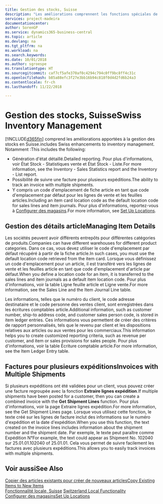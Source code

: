 ```yaml
---
title: Gestion des stocks, Suisse
description: "Les améliorations comprennent les fonctions spéciales de gestion des stocks en Suisse."
services: project-madeira
documentationcenter: 
author: SorenGP
ms.service: dynamics365-business-central
ms.topic: article
ms.devlang: na
ms.tgt_pltfrm: na
ms.workload: na
ms.search.keywords: 
ms.date: 10/01/2018
ms.author: sgroespe
ms.translationtype: HT
ms.sourcegitcommit: caf7cf5afe370af0c4294c794c0ff9bc8ff4c31c
ms.openlocfilehash: b85a88efc3f27e3bb16b94c818f0d4d2fd6b24a3
ms.contentlocale: fr-ch
ms.lasthandoff: 11/22/2018

---
```

# <a name="swiss-inventory-management"></a><span data-ttu-id="a8dec-103">Gestion des stocks, Suisse</span><span class="sxs-lookup"><span data-stu-id="a8dec-103">Swiss Inventory Management</span></span>
[!INCLUDE[d365fin](../../includes/d365fin_md.md)] <span data-ttu-id="a8dec-104">comprend les améliorations apportées à la gestion des stocks en Suisse.</span><span class="sxs-lookup"><span data-stu-id="a8dec-104">includes Swiss enhancements to inventory management.</span></span> <span data-ttu-id="a8dec-105">Notamment :</span><span class="sxs-lookup"><span data-stu-id="a8dec-105">This includes the following:</span></span>  

- <span data-ttu-id="a8dec-106">Génération d'état détaillé.</span><span class="sxs-lookup"><span data-stu-id="a8dec-106">Detailed reporting.</span></span>  <span data-ttu-id="a8dec-107">Pour plus d'informations, voir État Stock - Statistiques vente et État Stock - Liste.</span><span class="sxs-lookup"><span data-stu-id="a8dec-107">For more information, see the Inventory - Sales Statistics report and the Inventory - List report.</span></span>  
- <span data-ttu-id="a8dec-108">Possibilité de suivre une facture pour plusieurs expéditions.</span><span class="sxs-lookup"><span data-stu-id="a8dec-108">The ability to track an invoice with multiple shipments.</span></span>  
- <span data-ttu-id="a8dec-109">Y compris un code d'emplacement de fiche article en tant que code d'emplacement par défaut pour les lignes de vente et les feuilles articles.</span><span class="sxs-lookup"><span data-stu-id="a8dec-109">Including an item card location code as the default location code for sales lines and item journals.</span></span> <span data-ttu-id="a8dec-110">Pour plus d'informations, reportez-vous à [Configurer des magasins](../../inventory-how-setup-locations.md).</span><span class="sxs-lookup"><span data-stu-id="a8dec-110">For more information, see [Set Up Locations](../../inventory-how-setup-locations.md).</span></span>

## <a name="managing-item-details"></a><span data-ttu-id="a8dec-111">Gestion des détails article</span><span class="sxs-lookup"><span data-stu-id="a8dec-111">Managing Item Details</span></span>  
<span data-ttu-id="a8dec-112">Les sociétés peuvent avoir différents entrepôts pour différentes catégories de produits.</span><span class="sxs-lookup"><span data-stu-id="a8dec-112">Companies can have different warehouses for different product categories.</span></span> <span data-ttu-id="a8dec-113">Dans ce cas, vous devez utiliser le code d'emplacement par défaut récupéré à partir de la fiche article.</span><span class="sxs-lookup"><span data-stu-id="a8dec-113">In such cases, you must use the default location code retrieved from the item card.</span></span> <span data-ttu-id="a8dec-114">Lorsque vous définissez un code d'emplacement pour un article, il est transféré vers les lignes de vente et les feuilles article en tant que code d'emplacement d'article par défaut.</span><span class="sxs-lookup"><span data-stu-id="a8dec-114">When you define a location code for an item, it is transferred to the sales lines and item journals as a default item location code.</span></span> <span data-ttu-id="a8dec-115">Pour plus d'informations, voir la table Ligne feuille article et Ligne vente.</span><span class="sxs-lookup"><span data-stu-id="a8dec-115">For more information, see the Sales Line and the Item Journal Line table.</span></span>  

<span data-ttu-id="a8dec-116">Les informations, telles que le numéro du client, le code adresse destinataire et le code personne des ventes client, sont enregistrées dans les écritures comptables article.</span><span class="sxs-lookup"><span data-stu-id="a8dec-116">Additional information, such as customer number, ship-to address code, and customer sales person code, is stored in item ledger entries.</span></span> <span data-ttu-id="a8dec-117">Ces informations vous permettent de créer des critères de rapport personnalisés, tels que le revenu par client et les dispositions relatives aux articles ou aux ventes pour les commerciaux.</span><span class="sxs-lookup"><span data-stu-id="a8dec-117">This information helps you to create customized reporting criteria, such as revenue per customer, and item or sales provisions for sales people.</span></span> <span data-ttu-id="a8dec-118">Pour plus d'informations, voir la table Écriture comptable article.</span><span class="sxs-lookup"><span data-stu-id="a8dec-118">For more information, see the Item Ledger Entry table.</span></span>  

## <a name="invoices-with-multiple-shipments"></a><span data-ttu-id="a8dec-119">Factures pour plusieurs expéditions</span><span class="sxs-lookup"><span data-stu-id="a8dec-119">Invoices with Multiple Shipments</span></span>  
<span data-ttu-id="a8dec-120">Si plusieurs expéditions ont été validées pour un client, vous pouvez créer une facture regroupée avec la fonction **Extraire lignes expédition**.</span><span class="sxs-lookup"><span data-stu-id="a8dec-120">If multiple shipments have been posted for a customer, then you can create a combined invoice with the **Get Shipment Lines** function.</span></span> <span data-ttu-id="a8dec-121">Pour plus d'informations, voir la page Extraire lignes expédition.</span><span class="sxs-lookup"><span data-stu-id="a8dec-121">For more information, see the Get Shipment Lines page.</span></span> <span data-ttu-id="a8dec-122">Lorsque vous utilisez cette fonction, le texte créé sur les lignes de facture inclut des informations sur le numéro d'expédition et la date d'expédition.</span><span class="sxs-lookup"><span data-stu-id="a8dec-122">When you use this function, the text created on the invoice lines includes information about the shipment number and the shipment date.</span></span> <span data-ttu-id="a8dec-123">Par exemple, le texte peut paraître comme Expédition N°</span><span class="sxs-lookup"><span data-stu-id="a8dec-123">For example, the text could appear as Shipment No.</span></span> <span data-ttu-id="a8dec-124">102040 sur 25.01.01.</span><span class="sxs-lookup"><span data-stu-id="a8dec-124">102040 of 25.01.01.</span></span> <span data-ttu-id="a8dec-125">Cela vous permet de suivre facilement les factures avec plusieurs expéditions.</span><span class="sxs-lookup"><span data-stu-id="a8dec-125">This allows you to easily track invoices with multiple shipments.</span></span>  

## <a name="see-also"></a><span data-ttu-id="a8dec-126">Voir aussi</span><span class="sxs-lookup"><span data-stu-id="a8dec-126">See Also</span></span>  
 [<span data-ttu-id="a8dec-127">Copier des articles existants pour créer de nouveaux articles</span><span class="sxs-lookup"><span data-stu-id="a8dec-127">Copy Existing Items to New Items</span></span>](how-to-copy-existing-items-to-new-items.md)  
 <span data-ttu-id="a8dec-128">[Fonctionnalité locale, Suisse](switzerland-local-functionality.md) </span><span class="sxs-lookup"><span data-stu-id="a8dec-128">[Switzerland Local Functionality](switzerland-local-functionality.md) </span></span>  
 [<span data-ttu-id="a8dec-129">Configurer des magasins</span><span class="sxs-lookup"><span data-stu-id="a8dec-129">Set Up Locations</span></span>](../../inventory-how-setup-locations.md)

